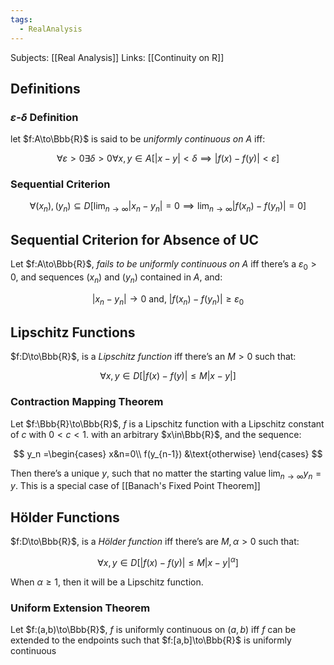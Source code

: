 ```yaml
---
tags:
  - RealAnalysis
---
```

Subjects: [[Real Analysis]]
Links: [[Continuity on R]]

## Definitions

### $\varepsilon$-$\delta$ Definition

let $f:A\to\Bbb{R}$ is said to be _uniformly continuous on $A$_ iff:

$$ \forall\varepsilon>0\exists\delta>0\forall x,y\in A[|x-y|<\delta\implies|f(x)-f(y)|<\varepsilon] $$

### Sequential Criterion

$$ \forall(x_n), (y_n) \subseteq D [\lim_{n\to\infty}| x_n-y_n| = 0 \implies\lim_{n\to\infty} |f(x_n)-f(y_n)|= 0] $$

## Sequential Criterion for Absence of UC

Let $f:A\to\Bbb{R}$, _fails to be uniformly continuous on A_ iff there’s a $\varepsilon_0>0$, and sequences $(x_n)$ and $(y_n)$ contained in $A$, and:

$$ |x_n -y_n|\to 0 \text{ and, } |f(x_n)-f(y_n)| \ge\varepsilon_0 $$

## Lipschitz Functions

$f:D\to\Bbb{R}$, is a _Lipschitz function_ iff there’s an $M>0$ such that:

$$ \forall x,y\in D[|f(x)-f(y)|\le M|x-y|] $$

### Contraction Mapping Theorem

Let $f:\Bbb{R}\to\Bbb{R}$, $f$ is a Lipschitz function with a Lipschitz constant of $c$ with $0<c<1$. with an arbitrary $x\in\Bbb{R}$, and the sequence:

$$ y_n =\begin{cases} x&n=0\\ f(y_{n-1}) &\text{otherwise} \end{cases} $$

Then there’s a unique $y$, such that no matter the starting value $\lim_{n\to\infty}y_n = y$. This is a special case of [[Banach's Fixed Point Theorem]]

## Hölder Functions

$f:D\to\Bbb{R}$, is a _Hölder function_ iff there’s are $M, \alpha>0$ such that:

$$ \forall x,y\in D[|f(x)-f(y)|\le M|x-y|^\alpha] $$

When $\alpha \ge 1$, then it will be a Lipschitz function.

### Uniform Extension Theorem
Let $f:(a,b)\to\Bbb{R}$, $f$ is uniformly continuous on $(a,b)$ iff $f$ can be extended to the endpoints such that $f:[a,b]\to\Bbb{R}$ is uniformly continuous